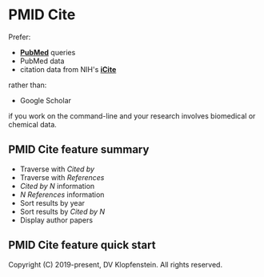 # PMID Cite
Prefer:
  * [**PubMed**](https://pubmed.ncbi.nlm.nih.gov) queries
  * PubMed data
  * citation data from NIH's [**iCite**](https://icite.od.nih.gov)    

rather than:
  * Google Scholar    

if you work on the command-line and your research involves biomedical or chemical data.


## PMID Cite feature summary
  * Traverse with *Cited by*
  * Traverse with *References*
  * *Cited by N* information
  * *N References* information
  * Sort results by year
  * Sort results by *Cited by N*
  * Display author papers

## PMID Cite feature quick start


Copyright (C) 2019-present, DV Klopfenstein. All rights reserved.
